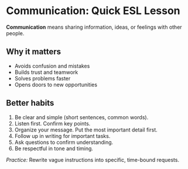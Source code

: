 # Communication: Quick ESL Lesson

**Communication** means sharing information, ideas, or feelings with other people.

## Why it matters
- Avoids confusion and mistakes
- Builds trust and teamwork
- Solves problems faster
- Opens doors to new opportunities

## Better habits
1. Be clear and simple (short sentences, common words).
2. Listen first. Confirm key points.
3. Organize your message. Put the most important detail first.
4. Follow up in writing for important tasks.
5. Ask questions to confirm understanding.
6. Be respectful in tone and timing.

*Practice:* Rewrite vague instructions into specific, time-bound requests.
